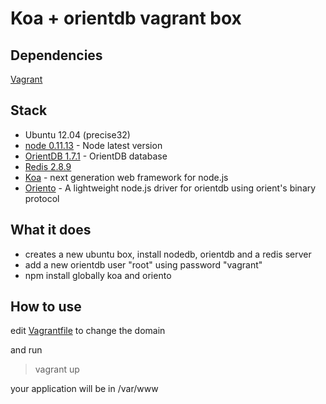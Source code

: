 # Koa + orientdb vagrant box
  
## Dependencies
[Vagrant](http://www.vagrantup.com/)

## Stack  
+ Ubuntu 12.04 (precise32)
+ [node 0.11.13](https://launchpad.net/~chris-lea/+archive/node.js-devel) - Node latest version  
+ [OrientDB 1.7.1](http://www.orientechnologies.com/orientdb/) - OrientDB database  
+ [Redis 2.8.9](https://launchpad.net/~chris-lea/+archive/redis-server)  
+ [Koa](http://koajs.com/) - next generation web framework for node.js  
+ [Oriento](https://github.com/codemix/oriento) - A lightweight node.js driver for orientdb using orient's binary protocol  

## What it does
+ creates a new ubuntu box, install nodedb, orientdb and a redis server
+ add a new orientdb user "root" using password "vagrant"   
+ npm install globally koa and oriento

## How to use

edit [Vagrantfile](https://github.com/gusnips/vagrant-koa/blob/master/Vagrantfile) to change the domain  

and run  
>vagrant up  
  
your application will be in /var/www  

